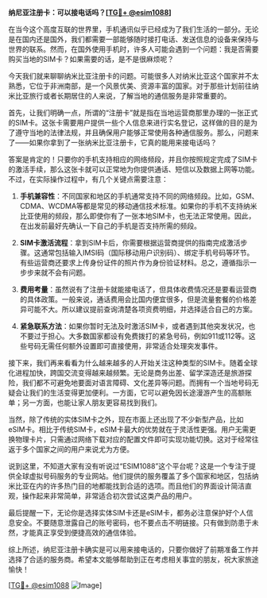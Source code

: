 **纳尼亚注册卡：可以接电话吗？[[TG💪+ @esim1088](https://t.me/s/esim1088)]**

在当今这个高度互联的世界里，手机通讯似乎已经成为了我们生活的一部分。无论是在国内还是国外，我们都需要一部能够随时接打电话、发送信息的设备来保持与世界的联系。然而，在国外使用手机时，许多人可能会遇到一个问题：我是否需要购买当地的SIM卡？如果需要的话，是不是很麻烦呢？

今天我们就来聊聊纳米比亚注册卡的问题。可能很多人对纳米比亚这个国家并不太熟悉，它位于非洲南部，是一个风景优美、资源丰富的国家。对于那些计划前往纳米比亚旅行或者长期居住的人来说，了解当地的通信服务是非常重要的。

首先，让我们明确一点，所谓的“注册卡”就是指在当地运营商那里办理的一张正式的SIM卡。这张卡需要用户提供一些个人信息来进行实名登记，这样做的目的是为了遵守当地的法律法规，并且确保用户能够正常使用各种通信服务。那么，问题来了——如果你拿到了一张纳米比亚注册卡，它真的能用来接电话吗？

答案是肯定的！只要你的手机支持相应的网络频段，并且你按照规定完成了SIM卡的激活手续，那么这张卡就可以正常地为你提供通话、短信以及数据上网等功能。不过，在实际操作过程中，有几个关键点需要注意：

1. **手机兼容性**：不同国家和地区的手机通常支持不同的网络频段。比如，GSM、CDMA、WCDMA等都是常见的移动通信技术标准。如果你的手机不支持纳米比亚使用的频段，那么即使你有了一张本地SIM卡，也无法正常使用。因此，在出发前最好先确认一下自己的手机是否支持所需的频段。

2. **SIM卡激活流程**：拿到SIM卡后，你需要根据运营商提供的指南完成激活步骤。这通常包括输入IMSI码（国际移动用户识别码）、绑定手机号码等环节。有些运营商还要求上传身份证件的照片作为身份验证材料。总之，遵循指示一步步来就不会有问题。

3. **费用考量**：虽然说有了注册卡就能接电话了，但具体收费情况还是要看运营商的具体政策。一般来说，通话费用会比国内便宜很多，但是流量套餐的价格差异可能不大。所以建议提前查询清楚各项资费明细，并选择适合自己的方案。

4. **紧急联系方法**：如果你暂时无法及时激活SIM卡，或者遇到其他突发状况，也不要过于担心。大多数国家都设有免费拨打的紧急号码，例如911或112等。这些号码无需任何额外设置即可直接使用，非常适合处理突发事件。

接下来，我们再来看看为什么越来越多的人开始关注这种类型的SIM卡。随着全球化进程加快，跨国交流变得越来越频繁。无论是商务出差、留学深造还是旅游探险，我们都不可避免地要面对语言障碍、文化差异等问题。而拥有一个当地号码无疑会让我们的生活变得更加便利。一方面，它可以避免因长途漫游产生的高额账单；另一方面，也能让家人朋友更容易找到我们。

当然，除了传统的实体SIM卡之外，现在市面上还出现了不少新型产品，比如eSIM卡。相比于传统SIM卡，eSIM卡最大的优势就在于灵活性更强。用户无需更换物理卡片，只需通过网络下载对应的配置文件即可实现功能切换。这对于经常往返于多个国家之间的用户来说尤为方便。

说到这里，不知道大家有没有听说过“ESIM1088”这个平台呢？这是一个专注于提供全球虚拟号码服务的专业网站。他们提供的服务覆盖了多个国家和地区，包括纳米比亚在内的许多热门目的地都能找到合适的选项。而且他们的界面设计简洁直观，操作起来非常简单，非常适合初次尝试这类产品的用户。

最后提醒一下，无论你是选择实体SIM卡还是eSIM卡，都务必注意保护好个人信息安全。不要随意泄露自己的账号密码，也不要点击不明链接。只有做到防患于未然，才能真正享受到便捷高效的通信体验。

综上所述，纳尼亚注册卡确实是可以用来接电话的，只要你做好了前期准备工作并选择了合适的服务商。希望本文能够帮助到正在考虑相关事宜的朋友，祝大家旅途愉快！

[[TG💪+ @esim1088](https://t.me/s/esim1088) ![Image](https://i.postimg.cc/4NQfJmqS/Snipaste-2025-05-13-00-14-12.png)]
